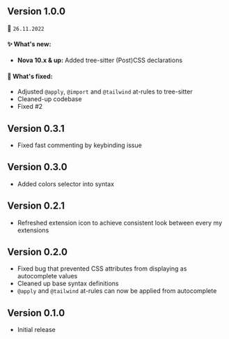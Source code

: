 ## Version 1.0.0

📅 `26.11.2022`

#### ✨ What's new:

* **Nova 10.x & up:** Added tree-sitter (Post)CSS declarations

#### 🔧 What's fixed:

* Adjusted `@apply`, `@import` and `@tailwind` at-rules to tree-sitter
* Cleaned-up codebase
* Fixed #2

## Version 0.3.1

* Fixed fast commenting by keybinding issue

## Version 0.3.0

* Added colors selector into syntax

## Version 0.2.1

* Refreshed extension icon to achieve consistent look between every my extensions

## Version 0.2.0

* Fixed bug that prevented CSS attributes from displaying as autocomplete values
* Cleaned up base syntax definitions
* `@apply` and `@tailwind` at-rules can now be applied from autocomplete

## Version 0.1.0

* Initial release
